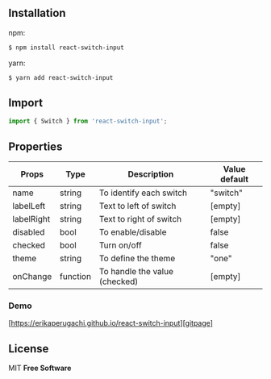 ## Installation
npm:
```sh
$ npm install react-switch-input
```
yarn:
```sh
$ yarn add react-switch-input
```

## Import
```javascript
import { Switch } from 'react-switch-input';
```

## Properties
| Props | Type | Description | Value default |
| ------ | ------ | ------ | ------ |
| name | string | To identify each switch | "switch" |
| labelLeft | string | Text to left of switch | [empty] |
| labelRight | string | Text to right of switch | [empty] |
| disabled | bool | To enable/disable | false |
| checked | bool | Turn on/off | false |
| theme | string | To define the theme | "one" |
| onChange | function | To handle the value (checked) | [empty] |

### Demo
[https://erikaperugachi.github.io/react-switch-input][gitpage]

License
----
MIT
**Free Software**

[gitpage]: <https://erikaperugachi.github.io/react-switch-input>
